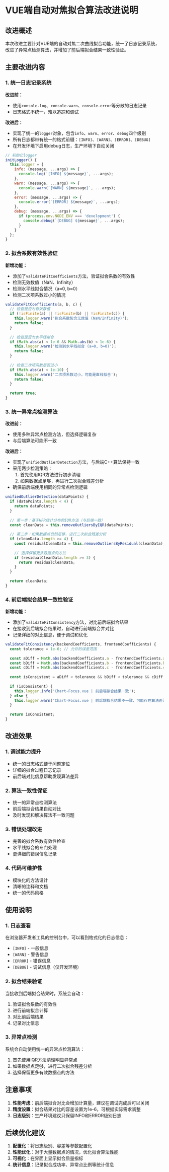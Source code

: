 # VUE端自动对焦拟合算法改进说明

## 改进概述

本次改进主要针对VUE端的自动对焦二次曲线拟合功能，统一了日志记录系统，改进了异常点检测算法，并增加了前后端拟合结果一致性验证。

## 主要改进内容

### 1. 统一日志记录系统

**改进前：**
- 使用`console.log`、`console.warn`、`console.error`等分散的日志记录
- 日志格式不统一，难以追踪和调试

**改进后：**
- 实现了统一的`logger`对象，包含`info`、`warn`、`error`、`debug`四个级别
- 所有日志都带有统一的格式前缀：`[INFO]`、`[WARN]`、`[ERROR]`、`[DEBUG]`
- 在开发环境下启用debug日志，生产环境下自动关闭

```javascript
// 初始化logger
initLogger() {
  this.logger = {
    info: (message, ...args) => {
      console.log(`[INFO] ${message}`, ...args);
    },
    warn: (message, ...args) => {
      console.warn(`[WARN] ${message}`, ...args);
    },
    error: (message, ...args) => {
      console.error(`[ERROR] ${message}`, ...args);
    },
    debug: (message, ...args) => {
      if (process.env.NODE_ENV === 'development') {
        console.debug(`[DEBUG] ${message}`, ...args);
      }
    }
  };
}
```

### 2. 拟合系数有效性验证

**新增功能：**
- 添加了`validateFitCoefficients`方法，验证拟合系数的有效性
- 检测无效数值（NaN、Infinity）
- 检测水平线拟合情况（a≈0, b≈0）
- 检测二次项系数过小的情况

```javascript
validateFitCoefficients(a, b, c) {
  // 检查是否为有效数值
  if (!isFinite(a) || !isFinite(b) || !isFinite(c)) {
    this.logger.warn('拟合系数包含无效值 (NaN/Infinity)');
    return false;
  }
  
  // 检查是否为水平线拟合
  if (Math.abs(a) < 1e-6 && Math.abs(b) < 1e-6) {
    this.logger.warn('检测到水平线拟合 (a≈0, b≈0)');
    return false;
  }
  
  // 检查二次项系数是否过小
  if (Math.abs(a) < 1e-10) {
    this.logger.warn('二次项系数过小，可能是直线拟合');
    return false;
  }
  
  return true;
}
```

### 3. 统一异常点检测算法

**改进前：**
- 使用多种异常点检测方法，但选择逻辑复杂
- 与后端算法可能不一致

**改进后：**
- 实现了`unifiedOutlierDetection`方法，与后端C++算法保持一致
- 采用两步检测策略：
  1. 首先使用IQR方法进行初步清理
  2. 如果数据点足够，再进行二次拟合残差分析
- 确保前后端使用相同的异常点检测逻辑

```javascript
unifiedOutlierDetection(dataPoints) {
  if (dataPoints.length < 4) {
    return dataPoints;
  }
  
  // 第一步：基于HFR统计分布的IQR方法（与后端一致）
  const cleanData = this.removeOutliersByIQR(dataPoints);
  
  // 第二步：如果数据点仍然足够，进行二次拟合残差分析
  if (cleanData.length >= 4) {
    const residualCleanData = this.removeOutliersByResidual(cleanData);
    
    // 选择保留更多数据点的方法
    if (residualCleanData.length >= 3) {
      return residualCleanData;
    }
  }
  
  return cleanData;
}
```

### 4. 前后端拟合结果一致性验证

**新增功能：**
- 添加了`validateFitConsistency`方法，对比前后端拟合结果
- 在接收到后端拟合结果时，自动进行前端拟合并对比
- 记录详细的对比信息，便于调试和优化

```javascript
validateFitConsistency(backendCoefficients, frontendCoefficients) {
  const tolerance = 1e-6; // 允许的误差范围
  
  const aDiff = Math.abs(backendCoefficients.a - frontendCoefficients.a);
  const bDiff = Math.abs(backendCoefficients.b - frontendCoefficients.b);
  const cDiff = Math.abs(backendCoefficients.c - frontendCoefficients.c);
  
  const isConsistent = aDiff < tolerance && bDiff < tolerance && cDiff < tolerance;
  
  if (isConsistent) {
    this.logger.info('Chart-Focus.vue | 前后端拟合结果一致');
  } else {
    this.logger.warn('Chart-Focus.vue | 前后端拟合结果不一致，可能存在算法差异');
  }
  
  return isConsistent;
}
```

## 改进效果

### 1. 调试能力提升
- 统一的日志格式便于问题定位
- 详细的拟合过程日志记录
- 前后端对比信息帮助发现算法差异

### 2. 算法一致性保证
- 统一的异常点检测算法
- 前后端拟合结果自动对比
- 及时发现和解决算法不一致问题

### 3. 错误处理改进
- 完善的拟合系数有效性检查
- 水平线拟合的专门处理
- 更详细的错误信息记录

### 4. 代码可维护性
- 模块化的方法设计
- 清晰的注释和文档
- 统一的代码风格

## 使用说明

### 1. 日志查看
在浏览器开发者工具的控制台中，可以看到格式化的日志信息：
- `[INFO]` - 一般信息
- `[WARN]` - 警告信息
- `[ERROR]` - 错误信息
- `[DEBUG]` - 调试信息（仅开发环境）

### 2. 拟合结果验证
当接收到后端拟合结果时，系统会自动：
1. 验证拟合系数的有效性
2. 进行前端拟合计算
3. 对比前后端结果
4. 记录对比信息

### 3. 异常点检测
系统会自动使用统一的异常点检测算法：
1. 首先使用IQR方法清理明显异常点
2. 如果数据点足够，进行二次拟合残差分析
3. 选择保留更多有效数据点的方法

## 注意事项

1. **性能考虑**：前后端拟合对比会增加计算量，建议在调试完成后可以关闭
2. **精度设置**：拟合结果对比的容差设置为1e-6，可根据实际需求调整
3. **日志级别**：生产环境建议只保留INFO和ERROR级别日志

## 后续优化建议

1. **配置化**：将日志级别、容差等参数配置化
2. **性能优化**：对于大量数据点的情况，优化拟合算法性能
3. **可视化**：在界面上显示拟合质量指标
4. **统计信息**：记录拟合成功率、异常点比例等统计信息
